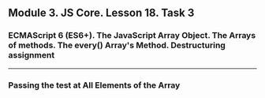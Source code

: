 ## Module 3. JS Core. Lesson 18. Task 3

### ECMAScript 6 (ES6+). The JavaScript Array Object. The Arrays of methods. The every() Array's Method. Destructuring assignment
***

### Passing the test at All Elements of the Array
